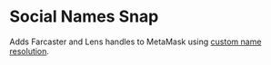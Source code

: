 # Social Names Snap

Adds Farcaster and Lens handles to MetaMask using [custom name resolution](https://docs.metamask.io/snaps/features/custom-name-resolution/).
